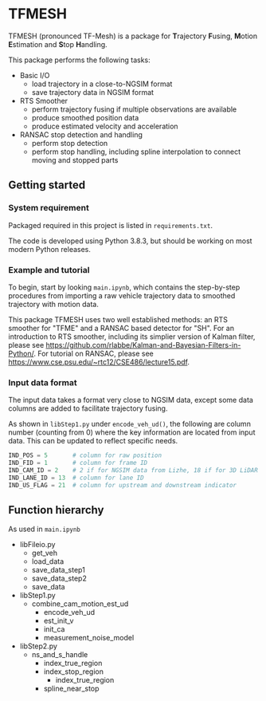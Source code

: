 # TFMESH

TFMESH (pronounced TF-Mesh) is a package for **T**rajectory **F**using, **M**otion **E**stimation and **S**top **H**andling.

This package performs the following tasks:

- Basic I/O
  - load trajectory in a close-to-NGSIM format
  - save trajectory data in NGSIM format
- RTS Smoother
  - perform trajectory fusing if multiple observations are available
  - produce smoothed position data
  - produce estimated velocity and acceleration
- RANSAC stop detection and handling
  - perform stop detection 
  - perform stop handling, including spline interpolation to connect moving and stopped parts


## Getting started

### System requirement

Packaged required in this project is listed in `requirements.txt`.

The code is developed using Python 3.8.3, but should be working on most modern Python releases.

### Example and tutorial

To begin, start by looking `main.ipynb`, which contains the step-by-step procedures from importing a raw vehicle trajectory data to smoothed trajectory with motion data.

This package TFMESH uses two well established methods: an RTS smoother for "TFME" and a RANSAC based detector for "SH".
For an introduction to RTS smoother, including its simplier version of Kalman filter, please see https://github.com/rlabbe/Kalman-and-Bayesian-Filters-in-Python/.
For tutorial on RANSAC, please see https://www.cse.psu.edu/~rtc12/CSE486/lecture15.pdf.

### Input data format

The input data takes a format very close to NGSIM data, except some data columns are added to facilitate trajectory fusing. 

As shown in `libStep1.py` under `encode_veh_ud()`, the following are column number (counting from 0) where the key information are located from input data.
This can be updated to reflect specific needs.

``` Python
IND_POS = 5       # column for raw position
IND_FID = 1       # column for frame ID
IND_CAM_ID = 2    # 2 if for NGSIM data from Lizhe, 18 if for 3D LiDAR data
IND_LANE_ID = 13  # column for lane ID
IND_US_FLAG = 21  # column for upstream and downstream indicator
```


## Function hierarchy

As used in `main.ipynb`

- libFileio.py
  - get_veh
  - load_data 
  - save_data_step1
  - save_data_step2
  - save_data
- libStep1.py
  - combine_cam_motion_est_ud
    - encode_veh_ud
    - est_init_v
    - init_ca
    - measurement_noise_model
- libStep2.py
  - ns_and_s_handle
    - index_true_region
    - index_stop_region
      - index_true_region
    - spline_near_stop

